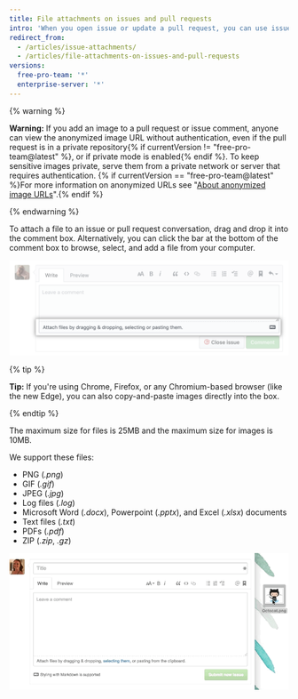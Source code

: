 ```yaml
---
title: File attachments on issues and pull requests
intro: 'When you open issue or update a pull request, you can use issue attachments to upload images of proposed features or screenshots of bugs.'
redirect_from:
  - /articles/issue-attachments/
  - /articles/file-attachments-on-issues-and-pull-requests
versions:
  free-pro-team: '*'
  enterprise-server: '*'
---
```

{% warning %}

**Warning:** If you add an image to a pull request or issue comment, anyone can view the anonymized image URL without authentication, even if the pull request is in a private repository{% if currentVersion != "free-pro-team@latest" %}, or if private mode is enabled{% endif %}. To keep sensitive images private, serve them from a private network or server that requires authentication. {% if currentVersion == "free-pro-team@latest" %}For more information on anonymized URLs see "[About anonymized image URLs](/articles/about-anonymized-image-urls)".{% endif %}

{% endwarning %}

To attach a file to an issue or pull request conversation, drag and drop it into the comment box. Alternatively, you can click the bar at the bottom of the comment box to browse, select, and add a file from your computer.

![Select attachments from computer](/assets/images/help/pull_requests/select-bar.png)

{% tip %}

**Tip:** If you're using Chrome, Firefox, or any Chromium-based browser (like the new Edge), you can also copy-and-paste images directly into the box.

{% endtip %}

The maximum size for files is 25MB and the maximum size for images is 10MB.

We support these files:

* PNG (*.png*)
* GIF (*.gif*)
* JPEG (*.jpg*)
* Log files (*.log*)
* Microsoft Word (*.docx*), Powerpoint (*.pptx*), and Excel (*.xlsx*) documents
* Text files (*.txt*)
* PDFs (*.pdf*)
* ZIP (*.zip*, *.gz*)

![Attachments animated GIF](/assets/images/help/pull_requests/dragging_images.gif)
